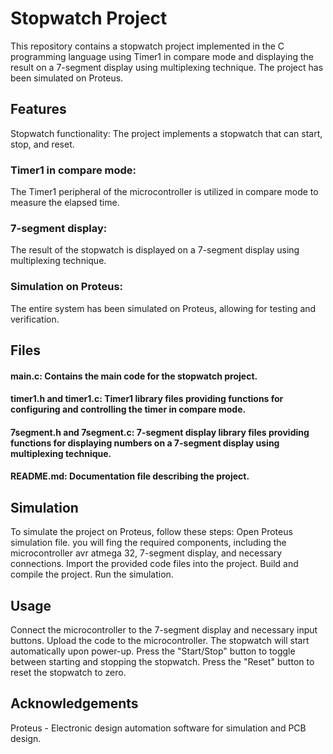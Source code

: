 # Stopwatch Project
This repository contains a stopwatch project implemented in the C programming language using Timer1 in compare mode and displaying the result on a 7-segment display using multiplexing technique. The project has been simulated on Proteus.

## Features
Stopwatch functionality: The project implements a stopwatch that can start, stop, and reset.
### Timer1 in compare mode: 
The Timer1 peripheral of the microcontroller is utilized in compare mode to measure the elapsed time.
### 7-segment display: 
The result of the stopwatch is displayed on a 7-segment display using multiplexing technique.
### Simulation on Proteus: 
The entire system has been simulated on Proteus, allowing for testing and verification.
## Files
#### main.c: Contains the main code for the stopwatch project.
#### timer1.h and timer1.c: Timer1 library files providing functions for configuring and controlling the timer in compare mode.
#### 7segment.h and 7segment.c: 7-segment display library files providing functions for displaying numbers on a 7-segment display using multiplexing technique.
#### README.md: Documentation file describing the project.
## Simulation
To simulate the project on Proteus, follow these steps:
Open Proteus simulation file.
you will fing the required components, including the microcontroller avr atmega 32, 7-segment display, and necessary connections.
Import the provided code files into the project.
Build and compile the project.
Run the simulation.
## Usage
Connect the microcontroller to the 7-segment display and necessary input buttons.
Upload the code to the microcontroller.
The stopwatch will start automatically upon power-up.
Press the "Start/Stop" button to toggle between starting and stopping the stopwatch.
Press the "Reset" button to reset the stopwatch to zero.

## Acknowledgements
Proteus - Electronic design automation software for simulation and PCB design.
